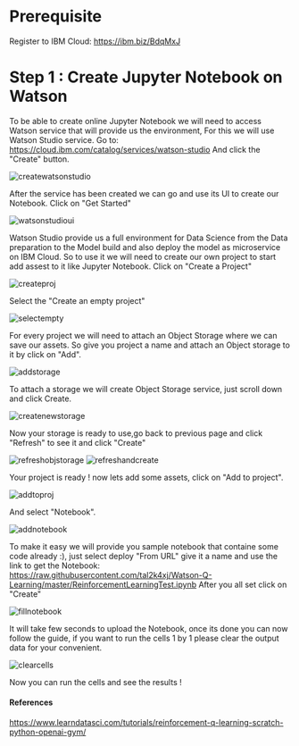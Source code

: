 # Prerequisite

Register to IBM Cloud: https://ibm.biz/BdqMxJ 

# Step 1 : Create Jupyter Notebook on Watson 

To be able to create online Jupyter Notebook we will need to access Watson service that will provide us the environment, For this we will use Watson Studio service.
Go to: https://cloud.ibm.com/catalog/services/watson-studio
And click the "Create" button.

![createwatsonstudio](./images/createwatsonstudio.png)

After the service has been created we can go and use its UI to create our Notebook.
Click on "Get Started"

![watsonstudioui](./images/watsonstudioui.png)

Watson Studio provide us a full environment for Data Science from the Data preparation to the Model build and also deploy the model as microservice on IBM Cloud.
So to use it we will need to create our own project to start add assest to it like Jupyter Notebook.
Click on "Create a Project"

![createproj](./images/createproj.png)

Select the "Create an empty project"

![selectempty](./images/selectempty.png)

For every project we will need to attach an Object Storage where we can save our assets.
So give you project a name and attach an Object storage to it by click on "Add".

![addstorage](./images/addstorage.png)

To attach a storage we will create Object Storage service, just scroll down and click Create.

![createnewstorage](./images/createnewstorage.png)

Now your storage is ready to use,go back to previous page and click "Refresh" to see it and click "Create"

![refreshobjstorage](./images/refreshobjstorage.png)
![refreshandcreate](./images/refreshandcreate.png)

Your project is ready ! now lets add some assets, click on "Add to project".

![addtoproj](./images/addtoproj.png)

And select "Notebook".

![addnotebook](./images/addnotebook.png)

To make it easy we will provide you sample notebook that containe some code already :), just select deploy "From URL" give it a name and use the link to get the Notebook: https://raw.githubusercontent.com/tal2k4xj/Watson-Q-Learning/master/ReinforcementLearningTest.ipynb
After you all set click on "Create"

![fillnotebook](./images/fillnotebook.png)

It will take few seconds to upload the Notebook, once its done you can now follow the guide, if you want to run the cells 1 by 1 please clear the output data for your convenient.

![clearcells](./images/clearcells.png)

Now you can run the cells and see the results !

#### References 
https://www.learndatasci.com/tutorials/reinforcement-q-learning-scratch-python-openai-gym/